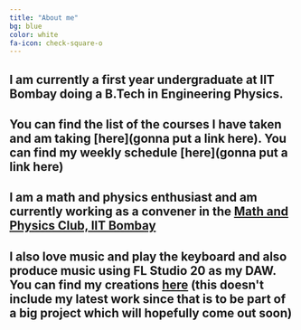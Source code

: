 ```yaml
---
title: "About me"
bg: blue
color: white
fa-icon: check-square-o
---
```


## I am currently a first year undergraduate at IIT Bombay doing a B.Tech in Engineering Physics.
## You can find the list of the courses I have taken and am taking [here](gonna put a  link here). You can find my weekly schedule [here](gonna put a link here)
## I am a math and physics enthusiast and am currently working as a convener in the [Math and Physics Club, IIT Bombay](http://mnp-club.github.io/)
## I also love music and play the keyboard and also produce music using FL Studio 20 as my DAW. You can find my creations [here](https://soundcloud.com/dfr-music) (this doesn't include my latest work since that is to be part of a big project which will hopefully come out soon)

